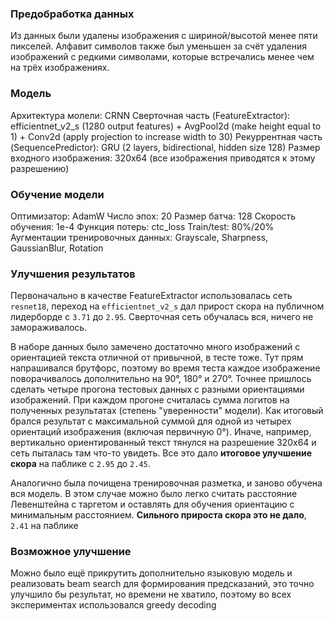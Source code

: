 ### Предобработка данных

Из данных были удалены изображения с шириной/высотой менее пяти пикселей. Алфавит символов также был уменьшен за счёт удаления изображений с редкими символами, которые встречались менее чем на трёх изображениях.

### Модель

Архитектура молели: CRNN
Сверточная часть (FeatureExtractor): efficientnet_v2_s (1280 output features) + AvgPool2d (make height equal to 1) + Conv2d (apply projection to increase width to 30)
Рекуррентная часть (SequencePredictor): GRU (2 layers, bidirectional, hidden size 128)
Размер входного изображения: 320x64 (все изображения приводятся к этому разрешению)

### Обучение модели

Оптимизатор: AdamW
Число эпох: 20
Размер батча: 128
Скорость обучения: 1e-4
Функция потерь: ctc_loss
Train/test: 80%/20%
Аугментации тренировочных данных: Grayscale, Sharpness, GaussianBlur, Rotation

### Улучшения результатов

Первоначально в качестве FeatureExtractor использовалась сеть `resnet18`, переход на `efficientnet_v2_s` дал прирост скора на публичном лидерборде с `3.71` до `2.95`. Сверточная сеть обучалась вся, ничего не замораживалось.

В наборе данных было замечено достаточно много изображений с ориентацией текста отличной от привычной, в тесте тоже. Тут прям напрашивался брутфорс, поэтому во время теста каждое изображение поворачивалось дополнительно на 90°, 180° и 270°. Точнее пришлось сделать четыре прогона тестовых данных с разными ориентациями изображений. При каждом прогоне считалась сумма логитов на полученных результатах (степень "уверенности" модели). Как итоговый брался результат с максимальной суммой для одной из четырех ориентаций изображения (включая первичную 0°). Иначе, например, вертикально ориентированный текст тянулся на разрешение 320x64 и сеть пыталась там что-то увидеть. Все это дало **итоговое улучшение скора** на паблике с `2.95` до `2.45`.

Аналогично была почищена тренировочная разметка, и заново обучена вся модель. В этом случае можно было легко считать расстояние Левенштейна с таргетом и оставлять для обучения ориентацию с минимальным расстоянием. **Сильного прироста скора это не дало**, `2.41` на паблике

### Возможное улучшение

Можно было ещё прикрутить дополнительно языковую модель и реализовать beam search для формирования предсказаний, это точно улучшило бы результат, но времени не хватило, поэтому во всех экспериментах использовался greedy decoding
